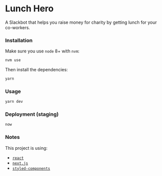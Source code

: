 # Lunch Hero

A Slackbot that helps you raise money for charity by getting lunch for your co-workers.

### Installation

Make sure you use `node` 8+ with `nvm`:

```bash
nvm use
```

Then install the dependencies:

```bash
yarn
```

### Usage

```bash
yarn dev
```

### Deployment (staging)

```bash
now
```

### Notes

This project is using:

- [`react`](https://github.com/facebook/react)
- [`next.js`](https://github.com/zeit/next.js/)
- [`styled-components`](https://github.com/styled-components/styled-components)
